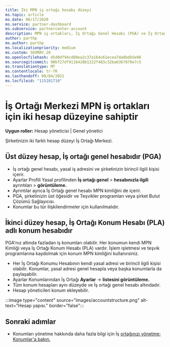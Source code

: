 ```yaml
---
title: İki MPN iş ortağı hesabı düzeyi
ms.topic: article
ms.date: 06/17/2020
ms.service: partner-dashboard
ms.subservice: partnercenter-account
description: MPN iş ortakları, İş Ortağı Genel Hesabı (PGA) ve İş Ortağı Merkezi Konum Hesabı (PLA) olmak İş Ortağı Merkezi iki hesap düzeyi hakkında bilgi öğrenebilir.
author: parthp
ms.author: parthp
ms.localizationpriority: medium
ms.custom: SEOMAY.20
ms.openlocfilehash: d5d0df94cd89ea2c37a164c61ecea7da8bdb5e06
ms.sourcegitcommit: 90bf27df911b428b1222f483c32ba6367870e7c5
ms.translationtype: MT
ms.contentlocale: tr-TR
ms.lasthandoff: 08/04/2021
ms.locfileid: "115101710"
---
```

# <a name="partner-center-has-two-levels-of-accounts-for-mpn-partners"></a>İş Ortağı Merkezi MPN iş ortakları için iki hesap düzeyine sahiptir

**Uygun roller:** Hesap yöneticisi | Genel yönetici

Şirketinizin iki farklı hesap düzeyi İş Ortağı Merkezi.

## <a name="the-top-level-account-is-the-partner-global-account-pga"></a>Üst düzey hesap, İş ortağı genel hesabıdır (PGA)

- İş ortağı genel hesabı, yasal iş adresini ve şirketinizin birincil ilgili kişisi içerir. 
- Ayarlar Profili Yasal profilinden **İş ortağı genel**  >  **hesabınızla ilgili** ayrıntıları  >  **görüntüleme.**
- Ayrıntılar ayrıca İş Ortağı genel hesabı MPN kimliğini de içerir. 
- PGA, şirketinizin üst öğesidir ve Teşvikler programları veya şirket Bulut Çözümü Sağlayıcısı. 
- Konumlar bu tür ilişkilendirmeler için kullanılmalıdır.

## <a name="the-second-level-account-is-the-location-account-called-partner-location-account-pla"></a>İkinci düzey hesap, İş Ortağı Konum Hesabı (PLA) adlı konum hesabıdır

PGA'nız altında fazladan iş konumları olabilir. Her konumun kendi MPN Kimliği veya İş Ortağı Konum Hesabı (PLA) vardır. İşlem işletmesi ve teşvik programlarına kaydolmak için konum MPN kimliğini kullanırsiniz.

- Her İş Ortağı Konumu Hesabının kendi yasal adresi ve birincil ilgili kişisi olabilir. Konumlar, yasal adresi genel hesapla veya başka konumlarla da paylaşabilir.
- Ayarlar Konumlarından İş Ortağı **Ayarlar**  ->  **listesini görüntüleme.**
- Tüm konum hesapları aynı düzeyde ve İş ortağı genel hesabı altındadır.
- Hesap yöneticileri konum ekleyebilir.

:::image type="content" source="images/accountstructure.png" alt-text="Hesap yapısı." border="false":::

## <a name="next-steps"></a>Sonraki adımlar

- Konumları yönetme hakkında daha fazla bilgi için İş [ortağınızı yönetme: Konumlar'a bakın.](manage-locations.md)
